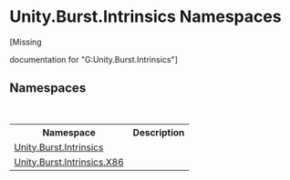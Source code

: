 # Unity.Burst.Intrinsics Namespaces
 

\[Missing <summary> documentation for "G:Unity.Burst.Intrinsics"\]


## Namespaces
&nbsp;<table><tr><th>Namespace</th><th>Description</th></tr><tr><td><a href="09cc6882-0421-9a21-7910-b18b53cbc7d3.md">Unity.Burst.Intrinsics</a></td><td></td></tr><tr><td><a href="9f5b8006-2c37-41b0-e4a7-879e2dce2cfd.md">Unity.Burst.Intrinsics.X86</a></td><td></td></tr></table>&nbsp;
